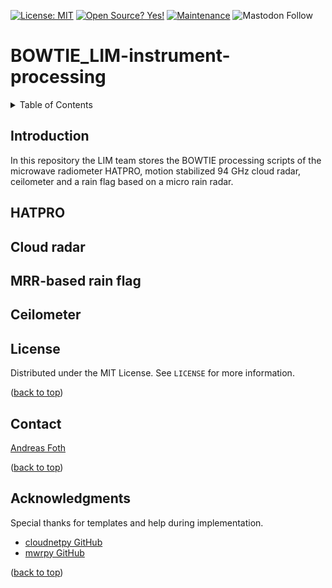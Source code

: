 <a name="top"></a>

[![License: MIT](https://img.shields.io/badge/License-MIT-yellow.svg)](https://opensource.org/licenses/MIT)
[![Open Source? Yes!](https://badgen.net/badge/Open%20Source%20%3F/Yes%21/blue?icon=github)](https://github.com/Naereen/badges/)
[![Maintenance](https://img.shields.io/badge/Maintained%3F-yes-green.svg)](https://github.com/remsens-lim/pyMakeRetrieval/graphs/commit-activity)
![Mastodon Follow](https://img.shields.io/mastodon/follow/109461236453474330?domain=https%3A%2F%2Fmeteo.social&logoColor=%230066cc&style=social)


# BOWTIE_LIM-instrument-processing

<!-- TABLE OF CONTENTS -->
<details>
  <summary>Table of Contents</summary>
  <ol>
    <li><a href="#Introduction">Introduction</a></li>
    <li><a href="#HATPRO">HATPRO</a></li>
    <li><a href="#Cloud_radar">Cloud radar</a></li>
    <li><a href="#rain_flag">MRR-based rain flag</a></li>
    <li><a href="#Ceilometer">Ceilometer</a></li>
    <li><a href="#license">License</a></li>
    <li><a href="#contact">Contact</a></li>
    <li><a href="#acknowledgments">Acknowledgments</a></li>
  </ol>
</details>


<!-- Introduction -->
## Introduction

In this repository the LIM team stores the BOWTIE processing scripts of the microwave radiometer HATPRO, motion stabilized 94 GHz cloud radar, ceilometer and a rain flag based on a micro rain radar.

<!-- HATPRO -->
## HATPRO


<!-- Cloud_radar -->
## Cloud radar


<!-- #ain_flag -->
## MRR-based rain flag


<!-- Ceilometer -->
## Ceilometer


<!-- LICENSE -->
## License

Distributed under the MIT License. See `LICENSE` for more information.

<p text-align="right">(<a href="#top">back to top</a>)</p>

<!-- CONTACT -->
## Contact

[Andreas Foth](https://www.uni-leipzig.de/personenprofil/mitarbeiter/dr-andreas-foth)


<p text-align="right">(<a href="#top">back to top</a>)</p>

<!-- ACKNOWLEDGMENTS -->
## Acknowledgments

Special thanks for templates and help during implementation.

* [cloudnetpy GitHub](https://github.com/actris-cloudnet/cloudnetpy.git)
* [mwrpy GitHub](https://github.com/actris-cloudnet/mwrpy.git)

<p text-align="right">(<a href="#top">back to top</a>)</p>
